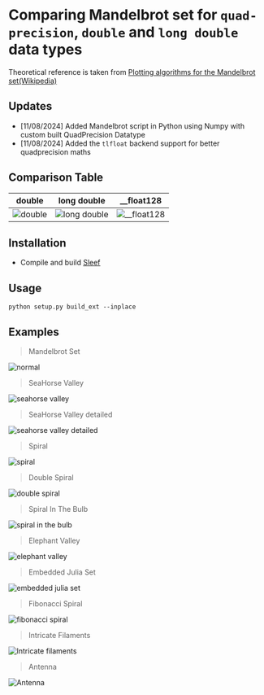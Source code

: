 # Comparing Mandelbrot set for `quad-precision`, `double` and `long double` data types
Theoretical reference is taken from [Plotting algorithms for the Mandelbrot set(Wikipedia)](https://en.m.wikipedia.org/wiki/Plotting_algorithms_for_the_Mandelbrot_set)

## Updates
- [11/08/2024] Added Mandelbrot script in Python using Numpy with custom built QuadPrecision Datatype
- [11/08/2024] Added the `tlfloat` backend support for better quadprecision maths
  
## Comparison Table
| double | long double | __float128 |
|--------|-------------|------------|
| ![double](https://github.com/user-attachments/assets/4088a436-0057-4836-8b4d-31d9ef70a3d5) | ![long double](https://github.com/user-attachments/assets/738671ca-be91-4f24-a570-fad8307e6e6d) | ![__float128](https://github.com/user-attachments/assets/5f35b191-5339-445c-a19d-e2a4bf20b8b2) |


## Installation
- Compile and build [Sleef](https://sleef.org/)

## Usage
```
python setup.py build_ext --inplace
```
## Examples
> Mandelbrot Set
  
  ![normal](https://github.com/user-attachments/assets/868d6f4f-4dc6-422a-b83c-a25a9787ea54)
> SeaHorse Valley
  
  ![seahorse valley](https://github.com/user-attachments/assets/8642a51f-506c-46a4-b664-90e42454c0b3)
> SeaHorse Valley detailed
  
  ![seahorse valley detailed](https://github.com/user-attachments/assets/3fdf927f-a820-4de7-a0d6-fc2303c6c0cf)
> Spiral
  
  ![spiral](https://github.com/user-attachments/assets/4c7bb5e9-c45a-444e-bde1-c7b30fae45d4)
> Double Spiral
  
  ![double spiral](https://github.com/user-attachments/assets/f53541bc-0ac4-4d04-920f-6afb7552dbde)

> Spiral In The Bulb

  ![spiral in the bulb](https://github.com/user-attachments/assets/4f9eb262-4e91-41b5-b2ba-06679fa525c9)

> Elephant Valley

  ![elephant valley](https://github.com/user-attachments/assets/26cadd92-0ae8-47a1-9d0a-88371218084a)

> Embedded Julia Set

  ![embedded julia set](https://github.com/user-attachments/assets/f21e80ea-853a-4b31-852e-99476c04cb62)

> Fibonacci Spiral

  ![fibonacci spiral](https://github.com/user-attachments/assets/0e4f121d-c685-4292-85cb-a9cddf46728a)

> Intricate Filaments

  ![Intricate filaments](https://github.com/user-attachments/assets/851f252d-3aa3-4e3c-aa92-0d964dfff68e)

> Antenna

  ![Antenna](https://github.com/user-attachments/assets/0037eccd-b514-42bb-a81a-a2dca2dcd07c)



  



